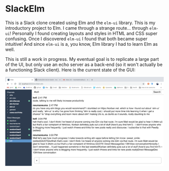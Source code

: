 # SlackElm
This is a Slack clone created using Elm and the `elm-ui` library. This is my introductory project to Elm. I came through a strange route... through `elm-ui`! Personally I found creating layouts and styles in HTML and CSS super confusing. Once I discovered `elm-ui` I found that both became super intuitive! And since `elm-ui` is a, you know, Elm library I had to learn Elm as well.

This is still a work in progress. My eventual goal is to replicate a large part of the UI, but only use an echo server as a back-end (so it won't actually be a functioning Slack client). Here is the current state of the GUI:

![](readmeAssets/wip1.png)
